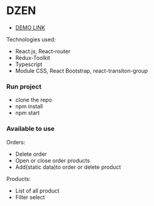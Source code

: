 # DZEN

- [DEMO LINK]()

Technologies used:
  - React.js, React-router
  - Redux-Toolkit
  - Typescript
  - Module CSS, React Bootstrap, react-transiton-group

### Run project
- clone the repo
- npm install
- npm start

### Available to use
Orders:
- Delete order
- Open or close order products
- Add(static data)to order or delete product 

Products:
- List of all product
- Filter select
